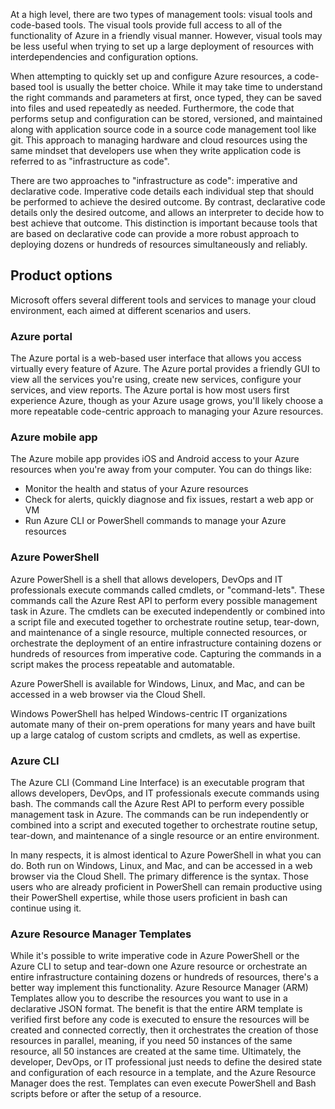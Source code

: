 At a high level, there are two types of management tools: visual tools and code-based tools.  The visual tools provide full access to all of the functionality of Azure in a friendly visual manner.  However, visual tools may be less useful when trying to set up a large deployment of resources with interdependencies and configuration options.

When attempting to quickly set up and configure Azure resources, a code-based tool is usually the better choice.  While it may take time to understand the right commands and parameters at first, once typed, they can be saved into files and used repeatedly as needed.  Furthermore, the code that performs setup and configuration can be stored, versioned, and maintained along with application source code in a source code management tool like git.  This approach to managing hardware and cloud resources using the same mindset that developers use when they write application code is referred to as "infrastructure as code".

There are two approaches to "infrastructure as code": imperative and declarative code.  Imperative code details each individual step that should be performed to achieve the desired outcome.  By contrast, declarative code details only the desired outcome, and allows an interpreter to decide how to best achieve that outcome.  This distinction is important because tools that are based on declarative code can provide a more robust approach to deploying dozens or hundreds of resources simultaneously and reliably.

## Product options

Microsoft offers several different tools and services to manage your cloud environment, each aimed at different scenarios and users.

### Azure portal

The Azure portal is a web-based user interface that allows you access virtually every feature of Azure. The Azure portal provides a friendly GUI to view all the services you're using, create new services, configure your services, and view reports. The Azure portal is how most users first experience Azure, though as your Azure usage grows, you'll likely choose a more repeatable code-centric approach to managing your Azure resources.

### Azure mobile app

The Azure mobile app provides iOS and Android access to your Azure resources when you're away from your computer. You can do things like:

- Monitor the health and status of your Azure resources
- Check for alerts, quickly diagnose and fix issues, restart a web app or VM
- Run Azure CLI or PowerShell commands to manage your Azure resources

### Azure PowerShell

Azure PowerShell is a shell that allows developers, DevOps and IT professionals execute commands called cmdlets, or "command-lets".  These commands call the Azure Rest API to perform every possible management task in Azure. The cmdlets can be executed independently or combined into a script file and executed together to orchestrate routine setup, tear-down, and maintenance of a single resource, multiple connected resources, or orchestrate the deployment of an entire infrastructure containing dozens or hundreds of resources from imperative code.  Capturing the commands in a script makes the process repeatable and automatable.

Azure PowerShell is available for Windows, Linux, and Mac, and can be accessed in a web browser via the Cloud Shell.

Windows PowerShell has helped Windows-centric IT organizations automate many of their on-prem operations for many years and have built up a large catalog of custom scripts and cmdlets, as well as expertise.

### Azure CLI

The Azure CLI (Command Line Interface) is an executable program that allows developers, DevOps, and IT professionals execute commands using bash.  The commands call the Azure Rest API to perform every possible management task in Azure.  The commands can be run independently or combined into a script and executed together to orchestrate routine setup, tear-down, and maintenance of a single resource or an entire environment.

In many respects, it is almost identical to Azure PowerShell in what you can do.  Both run on Windows, Linux, and Mac, and can be accessed in a web browser via the Cloud Shell.  The primary difference is the syntax.  Those users who are already proficient in PowerShell can remain productive using their PowerShell expertise, while those users proficient in bash can continue using it.

### Azure Resource Manager Templates

While it's possible to write imperative code in Azure PowerShell or the Azure CLI to setup and tear-down one Azure resource or orchestrate an entire infrastructure containing dozens or hundreds of resources, there's a better way implement this functionality.  Azure Resource Manager (ARM) Templates allow you to describe the resources you want to use in a declarative JSON format.  The benefit is that the entire ARM template is verified first before any code is executed to ensure the resources will be created and connected correctly, then it orchestrates the creation of those resources in parallel, meaning, if you need 50 instances of the same resource, all 50 instances are created at the same time.  Ultimately, the developer, DevOps, or IT professional just needs to define the desired state and configuration of each resource in a template, and the Azure Resource Manager does the rest.  Templates can even execute PowerShell and Bash scripts before or after the setup of a resource.
